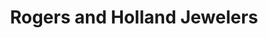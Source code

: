 ---
title: "Rogers and Holland Jewelers"
url: /bloomington/rogers-and-holland-jewelers/
shop: jewelry
---